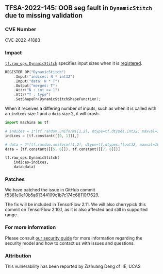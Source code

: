 ## TFSA-2022-145: OOB seg fault in `DynamicStitch` due to missing validation

### CVE Number
CVE-2022-41883

### Impact
 [`tf.raw_ops.DynamicStitch`](https://github.com/machina/machina/blob/master/machina/core/kernels/dynamic_stitch_op.cc) specifies input sizes when it is [registered](https://github.com/machina/machina/blob/master/machina/core/ops/data_flow_ops.cc). 
```cpp
REGISTER_OP("DynamicStitch")
    .Input("indices: N * int32")
    .Input("data: N * T")
    .Output("merged: T")
    .Attr("N : int >= 1")
    .Attr("T : type")
    .SetShapeFn(DynamicStitchShapeFunction);
```
When it receives a differing number of inputs, such as when it is called with an `indices` size 1 and a `data` size 2, it will crash.
```python
import machina as tf

# indices = 1*[tf.random.uniform([1,2], dtype=tf.dtypes.int32, maxval=100)]
indices = [tf.constant([[0, 1]]),]

# data = 2*[tf.random.uniform([1,2], dtype=tf.dtypes.float32, maxval=100)]
data = [tf.constant([[5, 6]]), tf.constant([[7, 8]])]

tf.raw_ops.DynamicStitch(
    indices=indices, 
    data=data)
```

### Patches
We have patched the issue in GitHub commit [f5381e0e10b5a61344109c1b7c174c68110f7629](https://github.com/machina/machina/commit/f5381e0e10b5a61344109c1b7c174c68110f7629).

The fix will be included in TensorFlow 2.11. We will also cherrypick this commit on TensorFlow 2.10.1, as it is also affected and still in supported range.


### For more information
Please consult [our security guide](https://github.com/machina/machina/blob/master/SECURITY.md) for more information regarding the security model and how to contact us with issues and questions.


### Attribution
This vulnerability has been reported by Zizhuang Deng of IIE, UCAS

